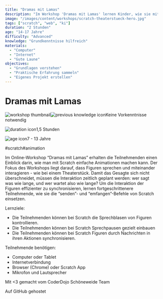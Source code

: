 ```yaml
---
title: "Dramas mit Lamas"
description: "Im Workshop 'Dramas mit Lamas' lernen Kinder, wie sie mit Scratch interaktive Theaterstücke gestalten, indem sie Figuren sprechen lassen und deren Dialoge synchronisieren."
image: "/images/content/workshops/scratch-theaterstueck-hero.jpg"
tags: ["scratch", "web", "ki"]
duration: "2 Stunden"
age: "14-17 Jahre"
difficulty: "Advanced"
knowledge: "Grundkenntnisse hilfreich"
materials:
  - "Computer"
  - "Internet"
  - "Gute Laune"
objectives:
  - "Grundlagen verstehen"
  - "Praktische Erfahrung sammeln"
  - "Eigenes Projekt erstellen"
---
```


# Dramas mit Lamas

![workshop thumbnail](/de/workshops/scratch-theaterstueck/theaterstueck.png)![previous knowledge icon](/images/knowledge.svg)Keine Vorkenntnisse notwendig

![duration icon](/images/clock.svg)1,5 Stunden

![age icon](/images/user.svg)7 - 13 Jahre

#scratch#animation

Im Online-Workshop “Dramas mit Lamas” erhalten die Teilnehmenden einen Einblick darin, wie man mit Scratch einfache Animationen machen kann. Der Fokus des Workshops liegt darauf, dass Figuren sprechen und miteinander interagieren - wie bei einem Theaterstück. Damit das Gesagte sich nicht überschneidet, müssen die Interaktion zeitlich geplant werden: wer sagt was wie lange, und wer wartet also wie lange? Um die Interaktion der Figuren effizienter zu synchronisieren, lernen fortgeschrittenere Teilnehmende, wie sie die “senden”- und “emfangen”-Befehle von Scratch einsetzen.

Lernziele:

- Die Teilnehmenden können bei Scratch die Sprechblasen von Figuren kontrollieren.
- Die Teilnehmenden können bei Scratch Sprechpausen gezielt einbauen
- Die Teilnehmenden können bei Scratch Figuren durch Nachrichten in ihren Aktionen synchronisieren.

Teilnehmende benötigen:

- Computer oder Tablet
- Internetverbindung
- Browser (Chrome) oder Scratch App
- Mikrofon und Lautsprecher

Mit <3 gemacht vom CoderDojo Schöneweide Team

Auf GitHub gehostet

